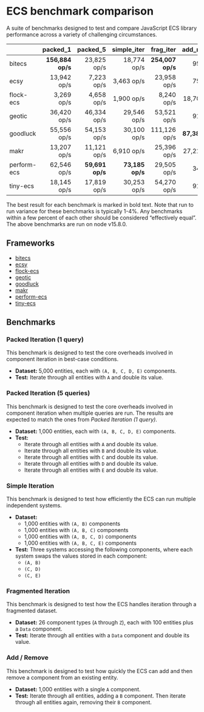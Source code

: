 # ECS benchmark comparison

A suite of benchmarks designed to test and compare JavaScript ECS library performance across a variety of challenging circumstances.

|             |         packed_1 |        packed_5 |     simple_iter |        frag_iter |      add_remove |
| ----------- | ---------------: | --------------: | --------------: | ---------------: | --------------: |
| bitecs      | **156,884 op/s** |     23,825 op/s |     18,774 op/s | **254,007 op/s** |        950 op/s |
| ecsy        |      13,942 op/s |      7,223 op/s |      3,463 op/s |      23,958 op/s |        752 op/s |
| flock-ecs   |       3,269 op/s |      4,658 op/s |      1,900 op/s |       8,240 op/s |     18,702 op/s |
| geotic      |      36,420 op/s |     46,334 op/s |     29,546 op/s |      53,521 op/s |        915 op/s |
| goodluck    |      55,556 op/s |     54,153 op/s |     30,100 op/s |     111,126 op/s | **87,386 op/s** |
| makr        |      13,207 op/s |     11,121 op/s |      6,910 op/s |      25,396 op/s |     27,215 op/s |
| perform-ecs |      62,546 op/s | **59,691 op/s** | **73,185 op/s** |      29,505 op/s |        346 op/s |
| tiny-ecs    |      18,145 op/s |     17,819 op/s |     30,253 op/s |      54,270 op/s |        916 op/s |

The best result for each benchmark is marked in bold text. Note that run to run variance for these benchmarks is typically 1-4%. Any benchmarks within a few percent of each other should be considered “effectively equal”. The above benchmarks are run on node v15.8.0.

## Frameworks

- [bitecs](https://github.com/NateTheGreatt/bitecs)
- [ecsy](https://github.com/ecsyjs/ecsy)
- [flock-ecs](https://github.com/dannyfritz/flock-ecs)
- [geotic](https://github.com/ddmills/geotic)
- [goodluck](https://github.com/piesku/goodluck)
- [makr](https://github.com/makrjs/makr)
- [perform-ecs](https://github.com/fireveined/perform-ecs)
- [tiny-ecs](https://github.com/bvalosek/tiny-ecs)

## Benchmarks

### Packed Iteration (1 query)

This benchmark is designed to test the core overheads involved in component iteration in best-case conditions.

- **Dataset:** 5,000 entities, each with `(A, B, C, D, E)` components.
- **Test:** Iterate through all entities with `A` and double its value.

### Packed Iteration (5 queries)

This benchmark is designed to test the core overheads involved in component iteration when multiple queries are run. The results are expected to match the ones from _Packed Iteration (1 query)_.

- **Dataset:** 1,000 entities, each with `(A, B, C, D, E)` components.
- **Test:**
  - Iterate through all entities with `A` and double its value.
  - Iterate through all entities with `B` and double its value.
  - Iterate through all entities with `C` and double its value.
  - Iterate through all entities with `D` and double its value.
  - Iterate through all entities with `E` and double its value.

### Simple Iteration

This benchmark is designed to test how efficiently the ECS can run multiple independent systems.

- **Dataset:**
  - 1,000 entities with `(A, B)` components
  - 1,000 entities with `(A, B, C)` components
  - 1,000 entities with `(A, B, C, D)` components
  - 1,000 entities with `(A, B, C, E)` components
- **Test:** Three systems accessing the following components, where each system swaps the values stored in each component:
  - `(A, B)`
  - `(C, D)`
  - `(C, E)`

### Fragmented Iteration

This benchmark is designed to test how the ECS handles iteration through a fragmented dataset.

- **Dataset:** 26 component types (`A` through `Z`), each with 100 entities plus a `Data` component.
- **Test:** Iterate through all entities with a `Data` component and double its value.

### Add / Remove

This benchmark is designed to test how quickly the ECS can add and then remove a component from an existing entity.

- **Dataset:** 1,000 entities with a single `A` component.
- **Test:** Iterate through all entities, adding a `B` component. Then iterate through all entities again, removing their `B` component.
